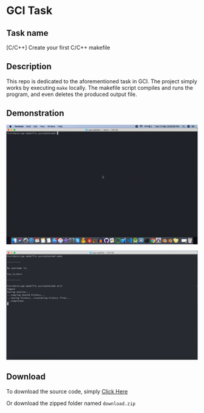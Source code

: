# GCI Task

## Task name
[C/C++] Create your first C/C++ makefile

## Description
This repo is dedicated to the aforementioned task in GCI. The project simply works by executing ```make``` locally.
The makefile script compiles and runs the program, and even deletes the produced output file.

## Demonstration
![](demo.gif)

![](screenshot.png)

## Download
To download the source code, simply [Click Here](download.zip)

Or download the zipped folder named ```download.zip```
